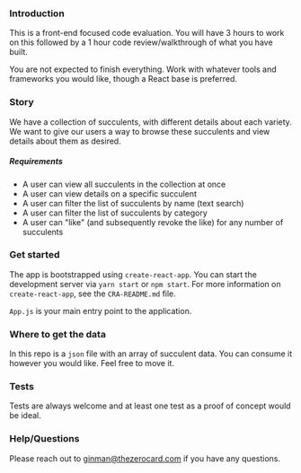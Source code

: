 ### Introduction

This is a front-end focused code evaluation. You will have 3 hours to work on this followed by a 1 hour code review/walkthrough of what you have built.

You are not expected to finish everything. Work with whatever tools and frameworks you would like, though a React base is preferred.

### Story
We have a collection of succulents, with different details about each variety. We want to give our users a way to browse these succulents and view details about them as desired.

##### Requirements
- A user can view all succulents in the collection at once
- A user can view details on a specific succulent
- A user can filter the list of succulents by name (text search)
- A user can filter the list of succulents by category
- A user can "like" (and subsequently revoke the like) for any number of succulents

### Get started
The app is bootstrapped using `create-react-app`. You can start the development server via `yarn start` or `npm start`. For more information on `create-react-app`, see the `CRA-README.md` file.

`App.js` is your main entry point to the application.

### Where to get the data 
In this repo is a `json` file with an array of succulent data. You can consume it however you would like. Feel free to move it.

### Tests
Tests are always welcome and at least one test as a proof of concept would be ideal.

### Help/Questions
Please reach out to ginman@thezerocard.com if you have any questions.
